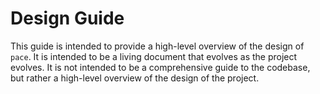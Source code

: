 # Design Guide

This guide is intended to provide a high-level overview of the design of `pace`.
It is intended to be a living document that evolves as the project evolves. It
is not intended to be a comprehensive guide to the codebase, but rather a
high-level overview of the design of the project.
